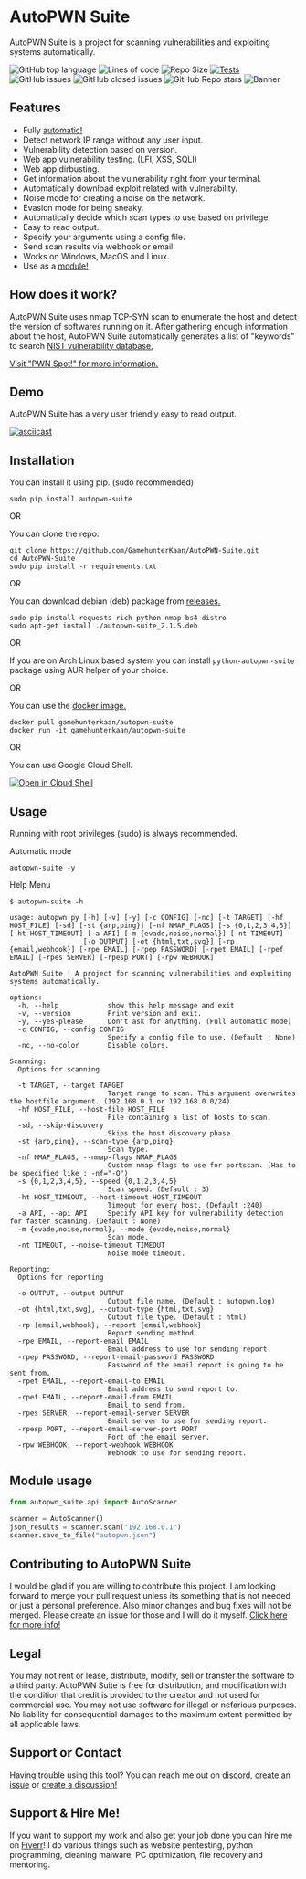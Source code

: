 # AutoPWN Suite

AutoPWN Suite is a project for scanning vulnerabilities and exploiting systems automatically.

![GitHub top language](https://img.shields.io/github/languages/top/GamehunterKaan/AutoPWN-Suite)
![Lines of code](https://img.shields.io/tokei/lines/github/GamehunterKaan/AutoPWN-Suite)
![Repo Size](https://img.shields.io/github/repo-size/GamehunterKaan/AutoPWN-Suite)
[![Tests](https://github.com/GamehunterKaan/AutoPWN-Suite/actions/workflows/tests.yml/badge.svg)](https://github.com/GamehunterKaan/AutoPWN-Suite/actions/workflows/tests.yml)
![GitHub issues](https://img.shields.io/github/issues-raw/GamehunterKaan/AutoPWN-Suite)
![GitHub closed issues](https://img.shields.io/github/issues-closed-raw/GamehunterKaan/AutoPWN-Suite)
![GitHub Repo stars](https://img.shields.io/github/stars/GamehunterKaan/AutoPWN-Suite?style=social)
![Banner](https://raw.githubusercontent.com/GamehunterKaan/AutoPWN-Suite/main/images/banner.png)


## Features
- Fully [automatic!](#usage)
- Detect network IP range without any user input. 
- Vulnerability detection based on version.
- Web app vulnerability testing. (LFI, XSS, SQLI)
- Web app dirbusting.
- Get information about the vulnerability right from your terminal.
- Automatically download exploit related with vulnerability.
- Noise mode for creating a noise on the network.
- Evasion mode for being sneaky.
- Automatically decide which scan types to use based on privilege.
- Easy to read output.
- Specify your arguments using a config file.
- Send scan results via webhook or email.
- Works on Windows, MacOS and Linux.
- Use as a [module!](#module-usage)


## How does it work?

AutoPWN Suite uses nmap TCP-SYN scan to enumerate the host and detect the version of softwares running on it. After gathering enough information about the host, AutoPWN Suite automatically generates a list of "keywords" to search [NIST vulnerability database.](https://www.nist.gov/)

[Visit "PWN Spot!" for more information.](https://pwnspot.com/posts/AutoPWN/)


## Demo

AutoPWN Suite has a very user friendly easy to read output.

[![asciicast](https://asciinema.org/a/509345.svg)](https://asciinema.org/a/509345)


## Installation

You can install it using pip. (sudo recommended)

```
sudo pip install autopwn-suite
```

OR

You can clone the repo.

```
git clone https://github.com/GamehunterKaan/AutoPWN-Suite.git
cd AutoPWN-Suite
sudo pip install -r requirements.txt
```

OR

You can download debian (deb) package from [releases.](https://github.com/GamehunterKaan/AutoPWN-Suite/releases)

```
sudo pip install requests rich python-nmap bs4 distro
sudo apt-get install ./autopwn-suite_2.1.5.deb
```

OR

If you are on Arch Linux based system you can install `python-autopwn-suite` package using AUR helper of your choice.

OR

You can use the [docker image.](https://github.com/GamehunterKaan/AutoPWN-Suite/pull/42)

```
docker pull gamehunterkaan/autopwn-suite
docker run -it gamehunterkaan/autopwn-suite
```

OR

You can use Google Cloud Shell.

[![Open in Cloud Shell](https://gstatic.com/cloudssh/images/open-btn.svg)](https://shell.cloud.google.com/cloudshell/editor?cloudshell_git_repo=https://github.com/GamehunterKaan/AutoPWN-Suite.git)


## Usage

Running with root privileges (sudo) is always recommended.

Automatic mode

```console
autopwn-suite -y
```


Help Menu

```console
$ autopwn-suite -h

usage: autopwn.py [-h] [-v] [-y] [-c CONFIG] [-nc] [-t TARGET] [-hf HOST_FILE] [-sd] [-st {arp,ping}] [-nf NMAP_FLAGS] [-s {0,1,2,3,4,5}] [-ht HOST_TIMEOUT] [-a API] [-m {evade,noise,normal}] [-nt TIMEOUT]
                  [-o OUTPUT] [-ot {html,txt,svg}] [-rp {email,webhook}] [-rpe EMAIL] [-rpep PASSWORD] [-rpet EMAIL] [-rpef EMAIL] [-rpes SERVER] [-rpesp PORT] [-rpw WEBHOOK]

AutoPWN Suite | A project for scanning vulnerabilities and exploiting systems automatically.

options:
  -h, --help            show this help message and exit
  -v, --version         Print version and exit.
  -y, --yes-please      Don't ask for anything. (Full automatic mode)
  -c CONFIG, --config CONFIG
                        Specify a config file to use. (Default : None)
  -nc, --no-color       Disable colors.

Scanning:
  Options for scanning

  -t TARGET, --target TARGET
                        Target range to scan. This argument overwrites the hostfile argument. (192.168.0.1 or 192.168.0.0/24)
  -hf HOST_FILE, --host-file HOST_FILE
                        File containing a list of hosts to scan.
  -sd, --skip-discovery
                        Skips the host discovery phase.
  -st {arp,ping}, --scan-type {arp,ping}
                        Scan type.
  -nf NMAP_FLAGS, --nmap-flags NMAP_FLAGS
                        Custom nmap flags to use for portscan. (Has to be specified like : -nf="-O")
  -s {0,1,2,3,4,5}, --speed {0,1,2,3,4,5}
                        Scan speed. (Default : 3)
  -ht HOST_TIMEOUT, --host-timeout HOST_TIMEOUT
                        Timeout for every host. (Default :240)
  -a API, --api API     Specify API key for vulnerability detection for faster scanning. (Default : None)
  -m {evade,noise,normal}, --mode {evade,noise,normal}
                        Scan mode.
  -nt TIMEOUT, --noise-timeout TIMEOUT
                        Noise mode timeout.

Reporting:
  Options for reporting

  -o OUTPUT, --output OUTPUT
                        Output file name. (Default : autopwn.log)
  -ot {html,txt,svg}, --output-type {html,txt,svg}
                        Output file type. (Default : html)
  -rp {email,webhook}, --report {email,webhook}
                        Report sending method.
  -rpe EMAIL, --report-email EMAIL
                        Email address to use for sending report.
  -rpep PASSWORD, --report-email-password PASSWORD
                        Password of the email report is going to be sent from.
  -rpet EMAIL, --report-email-to EMAIL
                        Email address to send report to.
  -rpef EMAIL, --report-email-from EMAIL
                        Email to send from.
  -rpes SERVER, --report-email-server SERVER
                        Email server to use for sending report.
  -rpesp PORT, --report-email-server-port PORT
                        Port of the email server.
  -rpw WEBHOOK, --report-webhook WEBHOOK
                        Webhook to use for sending report.
```


## Module usage

```python
from autopwn_suite.api import AutoScanner

scanner = AutoScanner()
json_results = scanner.scan("192.168.0.1")
scanner.save_to_file("autopwn.json")
```


## Contributing to AutoPWN Suite

I would be glad if you are willing to contribute this project. I am looking forward to merge your pull request unless its something that is not needed or just a personal preference. Also minor changes and bug fixes will not be merged. Please create an issue for those and I will do it myself. [Click here for more info!](https://github.com/GamehunterKaan/AutoPWN-Suite/blob/main/.github/CONTRIBUTING.md)


## Legal

You may not rent or lease, distribute, modify, sell or transfer the software to a third party. AutoPWN Suite is free for distribution, and modification with the condition that credit is provided to the creator and not used for commercial use. You may not use software for illegal or nefarious purposes. No liability for consequential damages to the maximum extent permitted by all applicable laws.


## Support or Contact

Having trouble using this tool? You can reach me out on [discord](https://search.discordprofile.info/374953845438021635), [create an issue](https://github.com/GamehunterKaan/AutoPWN-Suite/issues/new/choose) or [create a discussion!](https://github.com/GamehunterKaan/AutoPWN-Suite/discussions)


## Support & Hire Me!

If you want to support my work and also get your job done you can hire me on [Fiverr](https://www.fiverr.com/kaangultekin)! I do various things such as website pentesting, python programming, cleaning malware, PC optimization, file recovery and mentoring.
